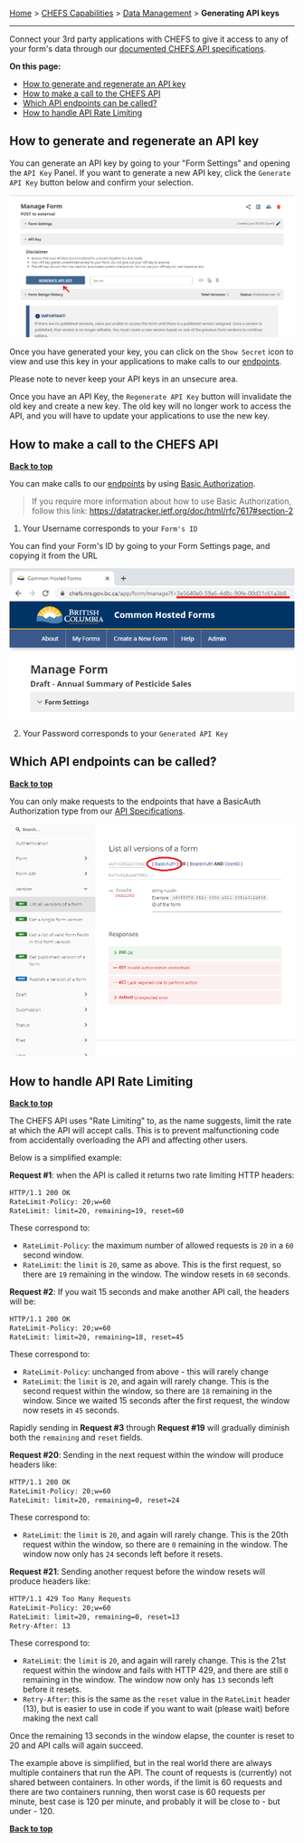 [Home](.) > [CHEFS Capabilities](CHEFS-Capabilities) > [Data Management](Data-Management) > **Generating API keys**
***


Connect your 3rd party applications with CHEFS to give it access to any of your form's data through our [documented CHEFS API specifications](https://submit.digital.gov.bc.ca/app/api/v1/docs).

**On this page:**
* [How to generate and regenerate an API key](Generating-API-Keys#how-to-generate-and-regenerate-an-api-key)
* [How to make a call to the CHEFS API](Generating-API-Keys#how-to-make-a-call-to-the-chefs-api)
* [Which API endpoints can be called?](Generating-API-Keys#which-api-endpoints-can-be-called)
* [How to handle API Rate Limiting](Generating-API-Keys#how-to-handle-api-rate-limiting)

## How to generate and regenerate an API key

You can generate an API key by going to your "Form Settings" and opening the `API Key` Panel. If you want to generate a new API key, click the `Generate API Key` button below and confirm your selection.

![HTML Tag: div, CSS Class: alert alert-primary](images/generate_key.png)

Once you have generated your key, you can click on the `Show Secret` icon to view and use this key in your applications to make calls to our [endpoints](https://chefs.nrs.gov.bc.ca/app/api/v1/docs).

Please note to never keep your API keys in an unsecure area.

Once you have an API Key, the `Regenerate API Key` button will invalidate the old key and create a new key. The old key will no longer work to access the API, and you will have to update your applications to use the new key.

## How to make a call to the CHEFS API
**[Back to top](#top)**

You can make calls to our [endpoints](https://submit.digital.gov.bc.ca/app/api/v1/docs) by using [Basic Authorization](https://datatracker.ietf.org/doc/html/rfc7617#section-2).

>If you require more information about how to use Basic Authorization, follow this link: https://datatracker.ietf.org/doc/html/rfc7617#section-2

1. Your Username corresponds to your `Form's ID`

You can find your Form's ID by going to your Form Settings page, and copying it from the URL

![HTML Tag: div, CSS Class: alert alert-primary](images/form_id_url.png)

2. Your Password corresponds to your `Generated API Key`

## Which API endpoints can be called?
**[Back to top](#top)**

You can only make requests to the endpoints that have a BasicAuth Authorization type from our [API Specifications](https://submit.digital.gov.bc.ca/app/api/v1/docs).

![HTML Tag: div, CSS Class: alert alert-primary](images/api_spec_basic_auth.png)

## How to handle API Rate Limiting
**[Back to top](#top)**

The CHEFS API uses "Rate Limiting" to, as the name suggests, limit the rate at which the API will accept calls. This is to prevent malfunctioning code from accidentally overloading the API and affecting other users.

Below is a simplified example:

**Request #1**: when the API is called it returns two rate limiting HTTP headers:
```
HTTP/1.1 200 OK
RateLimit-Policy: 20;w=60
RateLimit: limit=20, remaining=19, reset=60
```
These correspond to:
- `RateLimit-Policy`: the maximum number of allowed requests is `20` in a `60` second window.
- `RateLimit`: the `limit` is `20`, same as above. This is the first request, so there are `19` remaining in the window. The window resets in `60` seconds.

**Request #2**: If you wait 15 seconds and make another API call, the headers will be:
```
HTTP/1.1 200 OK
RateLimit-Policy: 20;w=60
RateLimit: limit=20, remaining=18, reset=45
```
These correspond to:
- `RateLimit-Policy`: unchanged from above - this will rarely change
- `RateLimit`: the `limit` is `20`, and again will rarely change. This is the second request within the window, so there are `18` remaining in the window. Since we waited 15 seconds after the first request, the window now resets in `45` seconds.

Rapidly sending in **Request #3** through **Request #19** will gradually diminish both the `remaining` and `reset` fields.

**Request #20**: Sending in the next request within the window will produce headers like:
```
HTTP/1.1 200 OK
RateLimit-Policy: 20;w=60
RateLimit: limit=20, remaining=0, reset=24
```
These correspond to:
- `RateLimit`: the `limit` is `20`, and again will rarely change. This is the 20th request within the window, so there are `0` remaining in the window. The window now only has `24` seconds left before it resets.

**Request #21**: Sending another request before the window resets will produce headers like:
```
HTTP/1.1 429 Too Many Requests
RateLimit-Policy: 20;w=60
RateLimit: limit=20, remaining=0, reset=13
Retry-After: 13
```
These correspond to:
- `RateLimit`: the `limit` is `20`, and again will rarely change. This is the 21st request within the window and fails with HTTP 429, and there are still  `0` remaining in the window. The window now only has `13` seconds left before it resets.
- `Retry-After`: this is the same as the `reset` value in the `RateLimit` header (13), but is easier to use in code if you want to wait (please wait) before making the next call

Once the remaining 13 seconds in the window elapse, the counter is reset to 20 and API calls will again succeed.

The example above is simplified, but in the real world there are always multiple containers that run the API. The count of requests is (currently) not shared between containers. In other words, if the limit is 60 requests and there are two containers running, then worst case is 60 requests per minute, best case is 120 per minute, and probably it will be close to - but under - 120. 

**[Back to top](#top)**
